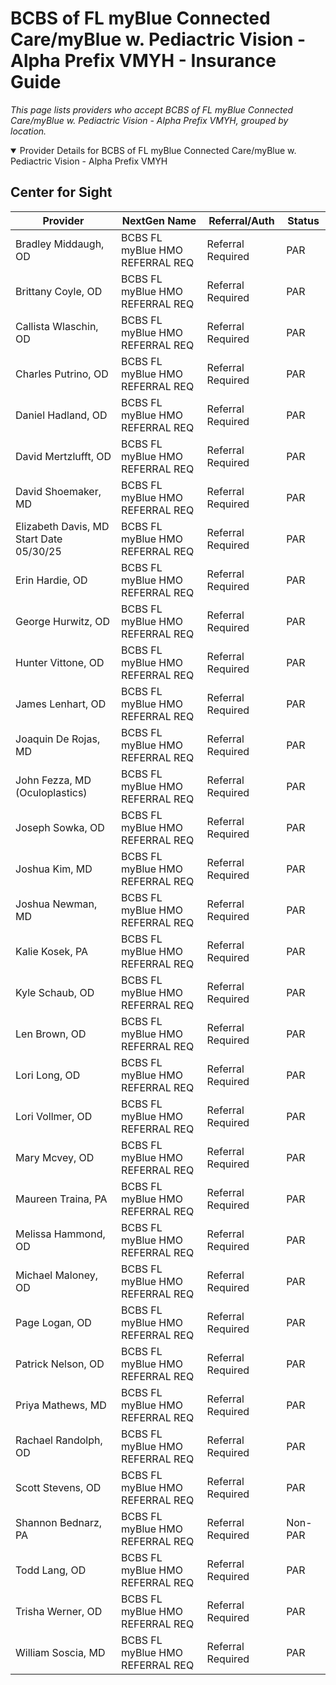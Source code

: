 # BCBS of FL myBlue Connected Care/myBlue w. Pediactric Vision - Alpha Prefix VMYH - Insurance Guide

*This page lists providers who accept BCBS of FL myBlue Connected Care/myBlue w. Pediactric Vision - Alpha Prefix VMYH, grouped by location.*

<details open><summary>Provider Details for BCBS of FL myBlue Connected Care/myBlue w. Pediactric Vision - Alpha Prefix VMYH</summary>

## Center for Sight

| Provider | NextGen Name | Referral/Auth | Status |
|----------|-------------|--------------|--------|
| Bradley Middaugh, OD | BCBS FL myBlue HMO REFERRAL REQ | Referral Required | PAR |
| Brittany Coyle, OD | BCBS FL myBlue HMO REFERRAL REQ | Referral Required | PAR |
| Callista Wlaschin, OD | BCBS FL myBlue HMO REFERRAL REQ | Referral Required | PAR |
| Charles Putrino, OD | BCBS FL myBlue HMO REFERRAL REQ | Referral Required | PAR |
| Daniel Hadland, OD | BCBS FL myBlue HMO REFERRAL REQ | Referral Required | PAR |
| David Mertzlufft, OD | BCBS FL myBlue HMO REFERRAL REQ | Referral Required | PAR |
| David Shoemaker, MD | BCBS FL myBlue HMO REFERRAL REQ | Referral Required | PAR |
| Elizabeth Davis, MD                      Start Date 05/30/25 | BCBS FL myBlue HMO REFERRAL REQ | Referral Required | PAR |
| Erin Hardie, OD | BCBS FL myBlue HMO REFERRAL REQ | Referral Required | PAR |
| George Hurwitz, OD | BCBS FL myBlue HMO REFERRAL REQ | Referral Required | PAR |
| Hunter Vittone, OD | BCBS FL myBlue HMO REFERRAL REQ | Referral Required | PAR |
| James Lenhart, OD | BCBS FL myBlue HMO REFERRAL REQ | Referral Required | PAR |
| Joaquin De Rojas, MD | BCBS FL myBlue HMO REFERRAL REQ | Referral Required | PAR |
| John Fezza, MD (Oculoplastics) | BCBS FL myBlue HMO REFERRAL REQ | Referral Required | PAR |
| Joseph Sowka, OD | BCBS FL myBlue HMO REFERRAL REQ | Referral Required | PAR |
| Joshua Kim, MD | BCBS FL myBlue HMO REFERRAL REQ | Referral Required | PAR |
| Joshua Newman, MD | BCBS FL myBlue HMO REFERRAL REQ | Referral Required | PAR |
| Kalie Kosek, PA | BCBS FL myBlue HMO REFERRAL REQ | Referral Required | PAR |
| Kyle Schaub, OD | BCBS FL myBlue HMO REFERRAL REQ | Referral Required | PAR |
| Len Brown, OD | BCBS FL myBlue HMO REFERRAL REQ | Referral Required | PAR |
| Lori Long, OD | BCBS FL myBlue HMO REFERRAL REQ | Referral Required | PAR |
| Lori Vollmer, OD | BCBS FL myBlue HMO REFERRAL REQ | Referral Required | PAR |
| Mary Mcvey, OD | BCBS FL myBlue HMO REFERRAL REQ | Referral Required | PAR |
| Maureen Traina, PA | BCBS FL myBlue HMO REFERRAL REQ | Referral Required | PAR |
| Melissa Hammond, OD | BCBS FL myBlue HMO REFERRAL REQ | Referral Required | PAR |
| Michael Maloney, OD | BCBS FL myBlue HMO REFERRAL REQ | Referral Required | PAR |
| Page Logan, OD | BCBS FL myBlue HMO REFERRAL REQ | Referral Required | PAR |
| Patrick Nelson, OD | BCBS FL myBlue HMO REFERRAL REQ | Referral Required | PAR |
| Priya Mathews, MD | BCBS FL myBlue HMO REFERRAL REQ | Referral Required | PAR |
| Rachael Randolph, OD | BCBS FL myBlue HMO REFERRAL REQ | Referral Required | PAR |
| Scott Stevens, OD | BCBS FL myBlue HMO REFERRAL REQ | Referral Required | PAR |
| Shannon Bednarz, PA | BCBS FL myBlue HMO REFERRAL REQ | Referral Required | Non-PAR |
| Todd Lang, OD | BCBS FL myBlue HMO REFERRAL REQ | Referral Required | PAR |
| Trisha Werner, OD | BCBS FL myBlue HMO REFERRAL REQ | Referral Required | PAR |
| William Soscia, MD | BCBS FL myBlue HMO REFERRAL REQ | Referral Required | PAR |

</details>

